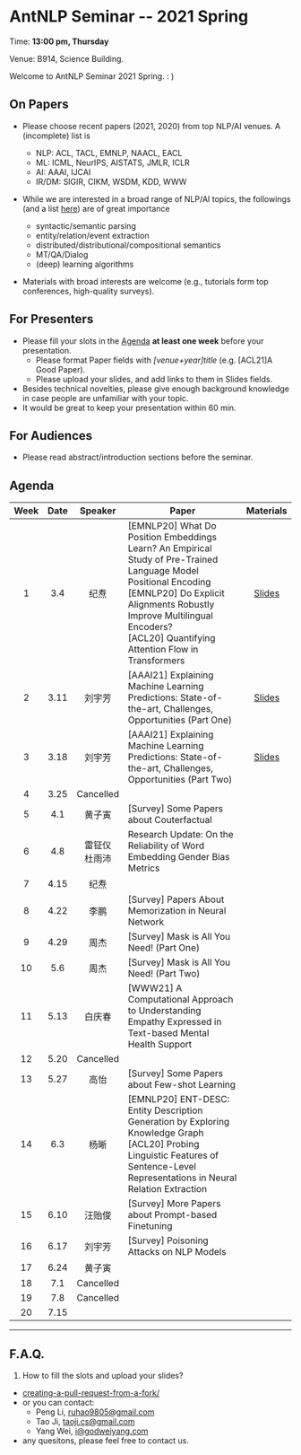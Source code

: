  # AntNLP Seminar -- 2021 Spring

Time: **13:00 pm, Thursday**

Venue: B914, Science Building.

Welcome to AntNLP Seminar 2021 Spring. : )

## On Papers

- Please choose recent papers (2021, 2020) from top NLP/AI venues. A (incomplete) list is
  - NLP: ACL, TACL, EMNLP, NAACL, EACL
  - ML:  ICML, NeurIPS, AISTATS, JMLR, ICLR
  - AI:  AAAI, IJCAI
  - IR/DM: SIGIR, CIKM, WSDM, KDD, WWW

- While we are interested in a broad range of NLP/AI topics, the followings (and a list [here](https://slack-files.com/T22T1UP8Q-FLT6K0WDV-c037db5283)) are of great importance
  - syntactic/semantic parsing
  - entity/relation/event extraction
  - distributed/distributional/compositional semantics
  - MT/QA/Dialog
  - (deep) learning algorithms

- Materials with broad interests are welcome (e.g., tutorials form top conferences, high-quality surveys).

## For Presenters

- Please fill your slots in the [Agenda](#agenda) **at least one week** before your presentation.
  - Please format Paper fields with *[venue+year]title* (e.g. [ACL21]A Good Paper).
  - Please upload your slides, and add links to them in Slides fields.
- Besides technical novelties, please give enough background knowledge in case people are unfamiliar with your topic.
- It would be great to keep your presentation within 60 min.

## For Audiences

- Please read abstract/introduction sections before the seminar.

## Agenda

Week   | Date | Speaker   | Paper   | Materials
:---:  | :---: | :---: | --- | :---:
1      |  3.4 | 纪焘 |[EMNLP20] What Do Position Embeddings Learn? An Empirical Study of Pre-Trained Language Model Positional Encoding<br>[EMNLP20] Do Explicit Alignments Robustly Improve Multilingual Encoders?<br>[ACL20] Quantifying Attention Flow in Transformers  | [Slides](https://drive.google.com/file/d/1h4fdLd8ZK53lsAscID3rY_-iNkJExpZb/view?usp=sharing)
2      |  3.11 | 刘宇芳 |[AAAI21] Explaining Machine Learning Predictions: State-of-the-art, Challenges, Opportunities (Part One)| [Slides](https://docs.google.com/presentation/d/e/2PACX-1vQOmtvXkneIriIwbWiV1OmH6zrGGCNPuSxLEbDM-5zZqfarTyTwPjUdHyewZhtJJg/pub?start=false&loop=false&delayms=3000&slide=id.p1)
3      |   3.18 |  刘宇芳 |[AAAI21] Explaining Machine Learning Predictions: State-of-the-art, Challenges, Opportunities (Part Two)  | [Slides](https://docs.google.com/presentation/d/e/2PACX-1vQOmtvXkneIriIwbWiV1OmH6zrGGCNPuSxLEbDM-5zZqfarTyTwPjUdHyewZhtJJg/pub?start=false&loop=false&delayms=3000&slide=id.p1)
4      |   3.25 | Cancelled  |  | 
5      |   4.1 |  黄子寅 |[Survey] Some Papers about Couterfactual  |  
6      |   4.8  |  雷钲仪<br>杜雨沛 |Research Update: On the Reliability of Word Embedding Gender Bias Metrics  |
7      |   4.15 |  纪焘 | |
8      |   4.22 |  李鹏 |[Survey] Papers About Memorization in Neural Network  |
9      |   4.29 |  周杰 | [Survey] Mask is All You Need! (Part One)  |
10     |   5.6  |  周杰 | [Survey] Mask is All You Need! (Part Two)  |
11     |   5.13 |  白庆春 |[WWW21] A Computational Approach to Understanding Empathy Expressed in Text-based Mental Health Support |
12     |   5.20 |  Cancelled |  |
13     |   5.27 |  高怡| [Survey] Some Papers about Few-shot Learning |
14     |   6.3 | 杨晰 |[EMNLP20] ENT-DESC: Entity Description Generation by Exploring Knowledge Graph <br>[ACL20] Probing Linguistic Features of Sentence-Level Representations in Neural Relation Extraction|
15     |   6.10 | 汪贻俊 | [Survey] More Papers about Prompt-based Finetuning |
16     |   6.17 | 刘宇芳 | [Survey] Poisoning Attacks on NLP Models |
17     |   6.24 | 黄子寅 |  |
18     |   7.1  | Cancelled | |
19     |   7.8  | Cancelled  |  |
20     |   7.15 |     |  |


---
## F.A.Q.

1. How to fill the slots and upload your slides?
- [creating-a-pull-request-from-a-fork/](https://help.github.com/articles/creating-a-pull-request-from-a-fork/)
- or you can contact:
  - Peng Li, <ruhao9805@gmail.com>
  - Tao Ji, <taoji.cs@gmail.com>
  - Yang Wei, <i@godweiyang.com>
- any quesitons, please feel free to contact us.
